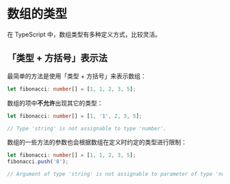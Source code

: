 # 数组的类型

在 TypeScript 中，数组类型有多种定义方式，比较灵活。

## 「类型 + 方括号」表示法

最简单的方法是使用「类型 + 方括号」来表示数组：

``` typescript
let fibonacci: number[] = [1, 1, 2, 3, 5];
```

数组的项中**不允许**出现其它的类型：

``` typescript
let fibonacci: number[] = [1, '1', 2, 3, 5];

// Type 'string' is not assignable to type 'number'.
```

数组的一些方法的参数也会根据数组在定义时约定的类型进行限制：

``` typescript
let fibonacci: number[] = [1, 1, 2, 3, 5];
fibonacci.push('8');

// Argument of type 'string' is not assignable to parameter of type 'number'.
```

